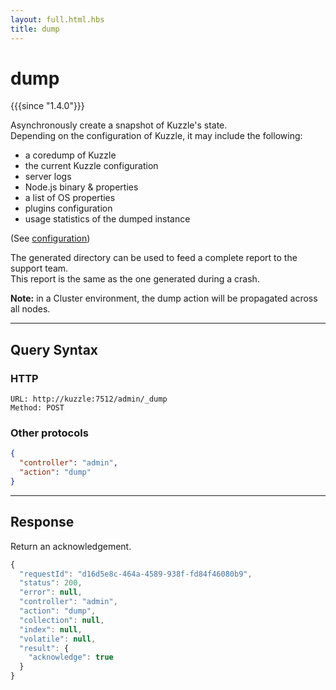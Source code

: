 ```yaml
---
layout: full.html.hbs
title: dump
---
```


# dump

{{{since "1.4.0"}}}

Asynchronously create a snapshot of Kuzzle's state.  
Depending on the configuration of Kuzzle, it may include the following:

- a coredump of Kuzzle
- the current Kuzzle configuration
- server logs
- Node.js binary & properties
- a list of OS properties
- plugins configuration
- usage statistics of the dumped instance

(See [configuration](/guide/1/essentials/configuration))

The generated directory can be used to feed a complete report to the support team.  
This report is the same as the one generated during a crash.

**Note:** in a Cluster environment, the dump action will be propagated across all nodes.

---

## Query Syntax

### HTTP

```http
URL: http://kuzzle:7512/admin/_dump
Method: POST
```

### Other protocols

```json
{
  "controller": "admin",
  "action": "dump"
}
```

---

## Response

Return an acknowledgement.

```javascript
{
  "requestId": "d16d5e8c-464a-4589-938f-fd84f46080b9",
  "status": 200,
  "error": null,
  "controller": "admin",
  "action": "dump",
  "collection": null,
  "index": null,
  "volatile": null,
  "result": {
    "acknowledge": true
  }
}
```
